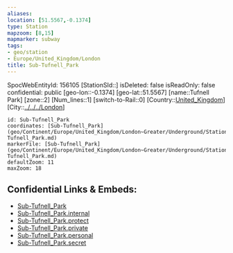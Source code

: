 ```yaml
---
aliases: 
location: [51.5567,-0.1374]
type: Station 
mapzoom: [8,15] 
mapmarker: subway 
tags:
- geo/station
- Europe/United_Kingdom/London
title: Sub-Tufnell_Park
---
```

SpocWebEntityId: 156105
[StationSId::]
isDeleted: false
isReadOnly: false
confidential: public
[geo-lon::-0.1374]
[geo-lat::51.5567]
[name::Tufnell Park]
[zone::2]
[Num_lines::1]
[switch-to-Rail::0]
[Country::[United_Kingdom](geo/Continent/Europe/United_Kingdom.md)]
[City::[../../../London](../../../London)]


```leaflet
id: Sub-Tufnell_Park
coordinates: [Sub-Tufnell_Park](geo/Continent/Europe/United_Kingdom/London~Greater/Underground/Station/Sub-Tufnell_Park.md)
markerFile: [Sub-Tufnell_Park](geo/Continent/Europe/United_Kingdom/London~Greater/Underground/Station/Sub-Tufnell_Park.md)
defaultZoom: 11 
maxZoom: 18
```


## Confidential Links & Embeds: 
- [Sub-Tufnell_Park](../../../../../../../../_public/geo/Continent/Europe/United_Kingdom/London~Greater/Underground/Station/Sub-Tufnell_Park.md) 
- [Sub-Tufnell_Park.internal](../../../../../../../../_internal/geo/Continent/Europe/United_Kingdom/London~Greater/Underground/Station/Sub-Tufnell_Park.internal.md) 
- [Sub-Tufnell_Park.protect](../../../../../../../../_protect/geo/Continent/Europe/United_Kingdom/London~Greater/Underground/Station/Sub-Tufnell_Park.protect.md) 
- [Sub-Tufnell_Park.private](../../../../../../../../_private/geo/Continent/Europe/United_Kingdom/London~Greater/Underground/Station/Sub-Tufnell_Park.private.md) 
- [Sub-Tufnell_Park.personal](../../../../../../../../_personal/geo/Continent/Europe/United_Kingdom/London~Greater/Underground/Station/Sub-Tufnell_Park.personal.md) 
- [Sub-Tufnell_Park.secret](../../../../../../../../_secret/geo/Continent/Europe/United_Kingdom/London~Greater/Underground/Station/Sub-Tufnell_Park.secret.md) 
